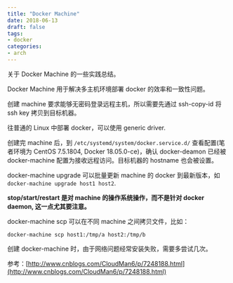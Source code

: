 ```yaml
---
title: "Docker Machine"
date: 2018-06-13
draft: false
tags:
- docker
categories:
- arch
---
```


关于 Docker Machine 的一些实践总结。

Docker Machine 用于解决多主机环境部署 docker 的效率和一致性问题。 

创建 machine 要求能够无密码登录远程主机，所以需要先通过 ssh-copy-id 将 ssh key 拷贝到目标机器。

往普通的 Linux 中部署 docker，可以使用 generic driver.
 

创建完 machine 后，到 `/etc/systemd/system/docker.service.d/` 查看配置(笔者环境为 CentOS 7.5.1804, Docker 18.05.0-ce)，确认 docker-deamon 已经被 docker-machine 配置为接收远程访问。目标机器的 hostname 也会被设置。


docker-machine upgrade 可以批量更新 machine 的 docker 到最新版本，如 `docker-machine upgrade host1 host2`.

**stop/start/restart 是对 machine 的操作系统操作，而不是针对 docker daemon, 这一点尤其要注意。**

docker-machine scp 可以在不同 machine 之间拷贝文件，比如：

`docker-machine scp host1:/tmp/a host2:/tmp/b`

创建 docker-machine 时，由于网络问题经常安装失败，需要多尝试几次。

参考：[http://www.cnblogs.com/CloudMan6/p/7248188.html](http://www.cnblogs.com/CloudMan6/p/7248188.html)